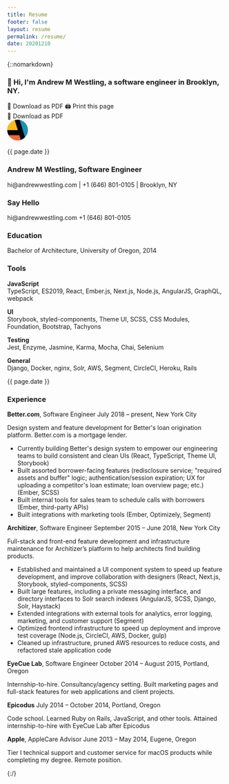 ```yaml
---
title: Resume
footer: false
layout: resume
permalink: /resume/
date: 20201210
---
```


{::nomarkdown}

<!-- Overrides for regular site styles -->
<style>
  .wrapper { max-width: calc(960px - (30px * 2)) !important; }
  .post-content { margin-bottom: 0; }
  .page-content { padding-bottom: 0; }
  a, a:visited, a:active, a:hover {
    color: unset;
    text-decoration: none;
  }
  @media print {
    .page-content { padding: 0; }
    .site-header { display: none !important; }
  }
</style>

<!-- Tachyons -->
<link rel="stylesheet" href="{{ "/assets/css/tachyons.min.css" | relative_url }}"/>
<link rel="stylesheet" href="{{ "/assets/css/tachyons-print.css" | relative_url }}">

<!-- GA -->
<script>
document.addEventListener('click', function (event) {
  if (!event.target.matches('.ga')) return;                   // Bail if not ga
  const action = event.target.getAttribute('ga-event-action') // Get action name
  ga('send','event', 'Resume', action)                        // Send to ga
}, false);
</script>

<!-- Resume -->
<article class="sans-serif">
  <!-- Greeting (Large) -->
  <section id="top" class="db-ns dn mb4 w-100-ns">
    <h1 class="f3 lh-title mb3 mt0">👋 Hi, I'm Andrew M Westling, a software engineer in <span class="dib">Brooklyn, NY.</span></h1>
    <a ga-event-action="download" class="b--gray ba black br2 dib f6 ga ph3 pv1" href="{{ "/assets/resume/andrew_westling_resume.pdf" | relative_url }}" target="_blank" download>📄 Download as PDF</a>
    <a ga-event-action="print" class="b--gray ba black br2 dib f6 ga ph3 pv1" onclick="ga('send','event', 'Resume', 'print')" href="javascript:window.print()">🖨 Print this page</a>
  </section>
  <!-- Greeting (Small) -->
  <section id="contact-s" class="db dn-ns mb4 w-100-ns">
    <a class="b--gray ba black br2 dib dn-p f6 mb4 ph3 pv2" href="{{ "/assets/resume/andrew_westling_resume.pdf" | relative_url }}" target="_blank" download>📄 Download as PDF</a>
    <div class="fl-p">
      <img class="dib-p dn" src="/assets/a.png" style="height: 48px; width: 48px; margin-right: 10px; border-radius: 50%;"/>
    </div>
    <div id="date-updated" class="dn db-p fr-p">
      <p class="f7 light-gray">{{ page.date }}</p>
    </div>
    <div>
      <h1 class="f4 lh-title mb0-p mf3 mt0"><strong class="dib">Andrew M Westling</strong>, <span class="dib f5">Software Engineer</span></h1>
      <p class="lh-title mb0-p mf3 mt0">
        <a ga-event-action="email" class="black db dib-p ga link" href="mailto:hi@andrewwestling.com" target="_blank">hi@andrewwestling.com</a>
        <span class="dib-p dn"> | </span>
        <a ga-event-action="phone" class="black db dib-p ga link" href="tel:16468010105" target="_blank">+1 (646) 801-0105</a>
        <span class="dib-p dn"> | </span>
        <span class="db dib-p">Brooklyn, NY</span>
      </p>
    </div>
  </section>
  <div class="fl-p flex flex-column-reverse flex-row-ns flex-wrap w-100-p">
    <!-- Sidebar -->
    <section id="sidebar" class="f6 fl-p flex flex-column flex-grow pr3-ns pr3-p w-40-ns w-third-p">
      <!-- Contact -->
      <div id="contact-ns" class="db-ns dn mb3">
        <h1 class="b f4 lh-title mb2 mt0">Say Hello</h1>
        <p class="lh-copy mt0-ns">
          <a ga-event-action="email" class="db link ga underline-hover" href="mailto:hi@andrewwestling.com" target="_blank">hi@andrewwestling.com</a>
          <a ga-event-action="phone" class="db link ga underline-hover" href="tel:16468010105" target="_blank">+1 (646) 801-0105</a>
        </p>
      </div>
      <!-- Education -->
      <div id="education" class="mb3 order-1-ns order-2">
        <h1 class="b f4 lh-title mb2 mt0">Education</h1>
        <p><span class="dib">Bachelor of Architecture,</span> <span class="dib">University of Oregon, 2014</span></p>
      </div>
      <!-- Tools -->
      <div id="tools" class="mb3 order-2-ns order-1">
        <h1 class="b f4 lh-title mb2 mt0">Tools</h1>
        <p class="mb3"><strong>JavaScript</strong><br>TypeScript, ES2019, React, Ember.js, Next.js, Node.js, AngularJS, GraphQL, webpack</p>
        <p class="mb3"><strong>UI</strong><br>Storybook, styled-components, Theme UI, SCSS, CSS Modules, Foundation, Bootstrap, Tachyons</p>
        <p class="mb3"><strong>Testing</strong><br>Jest, Enzyme, Jasmine, Karma, Mocha, Chai, Selenium</p>
        <p class="mb3"><strong>General</strong><br>Django, Docker, nginx, Solr, AWS, Segment, CircleCI, Heroku, Rails</p>
      </div>
      <div id="date-updated" class="dn-p order-3">
        <p class="f7 light-gray">{{ page.date }}</p>
      </div>
    </section>
    <!-- Experience -->
    <section id="experience" class="fl-p flex flex-column flex-grow w-60-ns w-two-thirds-p">
      <h1 class="b f4 lh-title mb2 mt0">Experience</h1>
      <!-- Better Mortgage -->
      <div class="mb2">
        <div class="mb2">
          <span class="db f5 mt0 lh-title"><strong><a class="link underline"href="https://better.com" target="_blank">Better.com</a></strong>, Software Engineer</span>
          <span class="db f7 gray i lh-copy mt0">July 2018 – present, New York City</span>
        </div>
        <div class="f7 lh-copy mb3">
          <p class="mb2">Design system and feature development for Better's loan origination platform. Better.com is a mortgage lender.</p>
          <ul class="lh-copy ml3">
            <li>Currently building Better's design system to empower our engineering teams to build consistent and clean UIs <span class='dib f7 gray i'>(React, TypeScript, Theme UI, Storybook)</li>
            <li>Built assorted borrower-facing features (redisclosure service; "required assets and buffer" logic; authentication/session expiration; UX for uploading a competitor's loan estimate; loan overview page; etc.) <span class="dib f7 gray i">(Ember, SCSS)</span></li>
            <li>Built internal tools for sales team to schedule calls with borrowers <span class="dib f7 gray i">(Ember, third-party APIs)</span></li>
            <li>Built integrations with marketing tools <span class="dib f7 gray i">(Ember, Optimizely, Segment)</span></li>
          </ul>
        </div>
      </div>
      <!-- Architizer -->
      <div class="mb2">
        <div class="mb2">
          <span class="db f5 mt0 lh-title"><strong><a class="link underline"href="https://architizer.com" target="_blank">Architizer</a></strong>, Software Engineer</span>
          <span class="db f7 gray i lh-copy mt0">September 2015 – June 2018, New York City</span>
        </div>
        <div class="f7 lh-copy mb3">
          <p class="mb2">Full-stack and front-end feature development and infrastructure maintenance for Architizer’s platform to help architects find building products.</p>
          <ul class="lh-copy ml3">
            <li>Established and maintained a UI component system to speed up feature development, and improve collaboration with designers <span class="dib f7 gray i">(React, Next.js, Storybook, styled-components, SCSS)</span></li>
            <li>Built large features, including a private messaging interface, and directory interfaces to Solr search indexes <span class="dib f7 gray i">(AngularJS, SCSS, Django, Solr, Haystack)</span></li>
            <li>Extended integrations with external tools for analytics, error logging, marketing, and customer support <span class="dib f7 gray i">(Segment)</span></li>
            <li>Optimized frontend infrastructure to speed up deployment and improve test coverage <span class="dib f7 gray i">(Node.js, CircleCI, AWS, Docker, gulp)</span></li>
            <li>Cleaned up infrastructure, pruned AWS resources to reduce costs, and refactored stale application code</li>
          </ul>
        </div>
      </div>
      <!-- EyeCue Lab -->
      <div class="mb2">
        <div class="mb2">
          <span class="db f5 mt0 lh-title"><strong><a class="link underline" href="http://eyecuelab.com/" target="_blank">EyeCue Lab</a></strong>, Software Engineer</span>
          <span class="db f7 gray i lh-copy mt0">October 2014 – August 2015, Portland, Oregon</span>
        </div>
        <div class="f7 lh-copy mb3">
          <p class="mb2">Internship-to-hire. Consultancy/agency setting. Built marketing pages and full-stack features for web applications and client projects.
        </div>
      </div>
      <!-- Epicodus -->
      <div class="mb2">
        <div class="mb2">
          <span class="db f5 mt0 lh-title"><strong><a class="link underline" href="https://epicodus.com/" target="_blank">Epicodus</a></strong>
          <span class="db f7 gray i lh-copy mt0">July 2014 – October 2014, Portland, Oregon</span>
        </div>
        <div class="f7 lh-copy mb3">
          <p class="mb2">Code school. Learned Ruby on Rails, JavaScript, and other tools. Attained internship-to-hire with EyeCue Lab after Epicodus</p>
        </div>
      </div>
      <!-- Apple -->
      <div class="mb0">
        <div class="mb2">
          <span class="db f5 mt0 lh-title"><strong><a class="link underline" href="https://support.apple.com" target="_blank">Apple</a></strong>, AppleCare Advisor</span>
          <span class="db f7 gray i lh-copy mt0">June 2013 – May 2014, Eugene, Oregon</span>
        </div>
        <div class="f7 lh-copy mb0">
          <p class="mb2">Tier I technical support and customer service for macOS products while completing my degree. Remote position.</p>
        </div>
      </div>
    </section>
  </div>
</article>
{:/}
